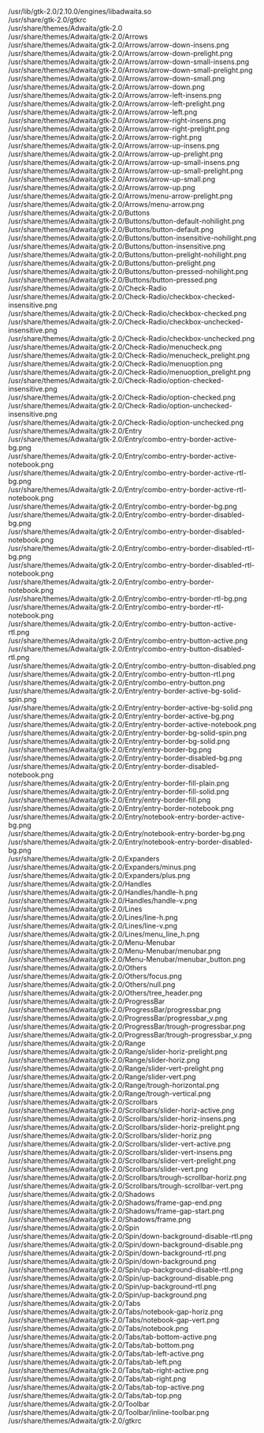 /usr/lib/gtk-2.0/2.10.0/engines/libadwaita.so  
/usr/share/gtk-2.0/gtkrc  
/usr/share/themes/Adwaita/gtk-2.0  
/usr/share/themes/Adwaita/gtk-2.0/Arrows  
/usr/share/themes/Adwaita/gtk-2.0/Arrows/arrow-down-insens.png  
/usr/share/themes/Adwaita/gtk-2.0/Arrows/arrow-down-prelight.png  
/usr/share/themes/Adwaita/gtk-2.0/Arrows/arrow-down-small-insens.png  
/usr/share/themes/Adwaita/gtk-2.0/Arrows/arrow-down-small-prelight.png  
/usr/share/themes/Adwaita/gtk-2.0/Arrows/arrow-down-small.png  
/usr/share/themes/Adwaita/gtk-2.0/Arrows/arrow-down.png  
/usr/share/themes/Adwaita/gtk-2.0/Arrows/arrow-left-insens.png  
/usr/share/themes/Adwaita/gtk-2.0/Arrows/arrow-left-prelight.png  
/usr/share/themes/Adwaita/gtk-2.0/Arrows/arrow-left.png  
/usr/share/themes/Adwaita/gtk-2.0/Arrows/arrow-right-insens.png  
/usr/share/themes/Adwaita/gtk-2.0/Arrows/arrow-right-prelight.png  
/usr/share/themes/Adwaita/gtk-2.0/Arrows/arrow-right.png  
/usr/share/themes/Adwaita/gtk-2.0/Arrows/arrow-up-insens.png  
/usr/share/themes/Adwaita/gtk-2.0/Arrows/arrow-up-prelight.png  
/usr/share/themes/Adwaita/gtk-2.0/Arrows/arrow-up-small-insens.png  
/usr/share/themes/Adwaita/gtk-2.0/Arrows/arrow-up-small-prelight.png  
/usr/share/themes/Adwaita/gtk-2.0/Arrows/arrow-up-small.png  
/usr/share/themes/Adwaita/gtk-2.0/Arrows/arrow-up.png  
/usr/share/themes/Adwaita/gtk-2.0/Arrows/menu-arrow-prelight.png  
/usr/share/themes/Adwaita/gtk-2.0/Arrows/menu-arrow.png  
/usr/share/themes/Adwaita/gtk-2.0/Buttons  
/usr/share/themes/Adwaita/gtk-2.0/Buttons/button-default-nohilight.png  
/usr/share/themes/Adwaita/gtk-2.0/Buttons/button-default.png  
/usr/share/themes/Adwaita/gtk-2.0/Buttons/button-insensitive-nohilight.png  
/usr/share/themes/Adwaita/gtk-2.0/Buttons/button-insensitive.png  
/usr/share/themes/Adwaita/gtk-2.0/Buttons/button-prelight-nohilight.png  
/usr/share/themes/Adwaita/gtk-2.0/Buttons/button-prelight.png  
/usr/share/themes/Adwaita/gtk-2.0/Buttons/button-pressed-nohilight.png  
/usr/share/themes/Adwaita/gtk-2.0/Buttons/button-pressed.png  
/usr/share/themes/Adwaita/gtk-2.0/Check-Radio  
/usr/share/themes/Adwaita/gtk-2.0/Check-Radio/checkbox-checked-insensitive.png  
/usr/share/themes/Adwaita/gtk-2.0/Check-Radio/checkbox-checked.png  
/usr/share/themes/Adwaita/gtk-2.0/Check-Radio/checkbox-unchecked-insensitive.png  
/usr/share/themes/Adwaita/gtk-2.0/Check-Radio/checkbox-unchecked.png  
/usr/share/themes/Adwaita/gtk-2.0/Check-Radio/menucheck.png  
/usr/share/themes/Adwaita/gtk-2.0/Check-Radio/menucheck\_prelight.png  
/usr/share/themes/Adwaita/gtk-2.0/Check-Radio/menuoption.png  
/usr/share/themes/Adwaita/gtk-2.0/Check-Radio/menuoption\_prelight.png  
/usr/share/themes/Adwaita/gtk-2.0/Check-Radio/option-checked-insensitive.png  
/usr/share/themes/Adwaita/gtk-2.0/Check-Radio/option-checked.png  
/usr/share/themes/Adwaita/gtk-2.0/Check-Radio/option-unchecked-insensitive.png  
/usr/share/themes/Adwaita/gtk-2.0/Check-Radio/option-unchecked.png  
/usr/share/themes/Adwaita/gtk-2.0/Entry  
/usr/share/themes/Adwaita/gtk-2.0/Entry/combo-entry-border-active-bg.png  
/usr/share/themes/Adwaita/gtk-2.0/Entry/combo-entry-border-active-notebook.png  
/usr/share/themes/Adwaita/gtk-2.0/Entry/combo-entry-border-active-rtl-bg.png  
/usr/share/themes/Adwaita/gtk-2.0/Entry/combo-entry-border-active-rtl-notebook.png  
/usr/share/themes/Adwaita/gtk-2.0/Entry/combo-entry-border-bg.png  
/usr/share/themes/Adwaita/gtk-2.0/Entry/combo-entry-border-disabled-bg.png  
/usr/share/themes/Adwaita/gtk-2.0/Entry/combo-entry-border-disabled-notebook.png  
/usr/share/themes/Adwaita/gtk-2.0/Entry/combo-entry-border-disabled-rtl-bg.png  
/usr/share/themes/Adwaita/gtk-2.0/Entry/combo-entry-border-disabled-rtl-notebook.png  
/usr/share/themes/Adwaita/gtk-2.0/Entry/combo-entry-border-notebook.png  
/usr/share/themes/Adwaita/gtk-2.0/Entry/combo-entry-border-rtl-bg.png  
/usr/share/themes/Adwaita/gtk-2.0/Entry/combo-entry-border-rtl-notebook.png  
/usr/share/themes/Adwaita/gtk-2.0/Entry/combo-entry-button-active-rtl.png  
/usr/share/themes/Adwaita/gtk-2.0/Entry/combo-entry-button-active.png  
/usr/share/themes/Adwaita/gtk-2.0/Entry/combo-entry-button-disabled-rtl.png  
/usr/share/themes/Adwaita/gtk-2.0/Entry/combo-entry-button-disabled.png  
/usr/share/themes/Adwaita/gtk-2.0/Entry/combo-entry-button-rtl.png  
/usr/share/themes/Adwaita/gtk-2.0/Entry/combo-entry-button.png  
/usr/share/themes/Adwaita/gtk-2.0/Entry/entry-border-active-bg-solid-spin.png  
/usr/share/themes/Adwaita/gtk-2.0/Entry/entry-border-active-bg-solid.png  
/usr/share/themes/Adwaita/gtk-2.0/Entry/entry-border-active-bg.png  
/usr/share/themes/Adwaita/gtk-2.0/Entry/entry-border-active-notebook.png  
/usr/share/themes/Adwaita/gtk-2.0/Entry/entry-border-bg-solid-spin.png  
/usr/share/themes/Adwaita/gtk-2.0/Entry/entry-border-bg-solid.png  
/usr/share/themes/Adwaita/gtk-2.0/Entry/entry-border-bg.png  
/usr/share/themes/Adwaita/gtk-2.0/Entry/entry-border-disabled-bg.png  
/usr/share/themes/Adwaita/gtk-2.0/Entry/entry-border-disabled-notebook.png  
/usr/share/themes/Adwaita/gtk-2.0/Entry/entry-border-fill-plain.png  
/usr/share/themes/Adwaita/gtk-2.0/Entry/entry-border-fill-solid.png  
/usr/share/themes/Adwaita/gtk-2.0/Entry/entry-border-fill.png  
/usr/share/themes/Adwaita/gtk-2.0/Entry/entry-border-notebook.png  
/usr/share/themes/Adwaita/gtk-2.0/Entry/notebook-entry-border-active-bg.png  
/usr/share/themes/Adwaita/gtk-2.0/Entry/notebook-entry-border-bg.png  
/usr/share/themes/Adwaita/gtk-2.0/Entry/notebook-entry-border-disabled-bg.png  
/usr/share/themes/Adwaita/gtk-2.0/Expanders  
/usr/share/themes/Adwaita/gtk-2.0/Expanders/minus.png  
/usr/share/themes/Adwaita/gtk-2.0/Expanders/plus.png  
/usr/share/themes/Adwaita/gtk-2.0/Handles  
/usr/share/themes/Adwaita/gtk-2.0/Handles/handle-h.png  
/usr/share/themes/Adwaita/gtk-2.0/Handles/handle-v.png  
/usr/share/themes/Adwaita/gtk-2.0/Lines  
/usr/share/themes/Adwaita/gtk-2.0/Lines/line-h.png  
/usr/share/themes/Adwaita/gtk-2.0/Lines/line-v.png  
/usr/share/themes/Adwaita/gtk-2.0/Lines/menu\_line\_h.png  
/usr/share/themes/Adwaita/gtk-2.0/Menu-Menubar  
/usr/share/themes/Adwaita/gtk-2.0/Menu-Menubar/menubar.png  
/usr/share/themes/Adwaita/gtk-2.0/Menu-Menubar/menubar\_button.png  
/usr/share/themes/Adwaita/gtk-2.0/Others  
/usr/share/themes/Adwaita/gtk-2.0/Others/focus.png  
/usr/share/themes/Adwaita/gtk-2.0/Others/null.png  
/usr/share/themes/Adwaita/gtk-2.0/Others/tree\_header.png  
/usr/share/themes/Adwaita/gtk-2.0/ProgressBar  
/usr/share/themes/Adwaita/gtk-2.0/ProgressBar/progressbar.png  
/usr/share/themes/Adwaita/gtk-2.0/ProgressBar/progressbar\_v.png  
/usr/share/themes/Adwaita/gtk-2.0/ProgressBar/trough-progressbar.png  
/usr/share/themes/Adwaita/gtk-2.0/ProgressBar/trough-progressbar\_v.png  
/usr/share/themes/Adwaita/gtk-2.0/Range  
/usr/share/themes/Adwaita/gtk-2.0/Range/slider-horiz-prelight.png  
/usr/share/themes/Adwaita/gtk-2.0/Range/slider-horiz.png  
/usr/share/themes/Adwaita/gtk-2.0/Range/slider-vert-prelight.png  
/usr/share/themes/Adwaita/gtk-2.0/Range/slider-vert.png  
/usr/share/themes/Adwaita/gtk-2.0/Range/trough-horizontal.png  
/usr/share/themes/Adwaita/gtk-2.0/Range/trough-vertical.png  
/usr/share/themes/Adwaita/gtk-2.0/Scrollbars  
/usr/share/themes/Adwaita/gtk-2.0/Scrollbars/slider-horiz-active.png  
/usr/share/themes/Adwaita/gtk-2.0/Scrollbars/slider-horiz-insens.png  
/usr/share/themes/Adwaita/gtk-2.0/Scrollbars/slider-horiz-prelight.png  
/usr/share/themes/Adwaita/gtk-2.0/Scrollbars/slider-horiz.png  
/usr/share/themes/Adwaita/gtk-2.0/Scrollbars/slider-vert-active.png  
/usr/share/themes/Adwaita/gtk-2.0/Scrollbars/slider-vert-insens.png  
/usr/share/themes/Adwaita/gtk-2.0/Scrollbars/slider-vert-prelight.png  
/usr/share/themes/Adwaita/gtk-2.0/Scrollbars/slider-vert.png  
/usr/share/themes/Adwaita/gtk-2.0/Scrollbars/trough-scrollbar-horiz.png  
/usr/share/themes/Adwaita/gtk-2.0/Scrollbars/trough-scrollbar-vert.png  
/usr/share/themes/Adwaita/gtk-2.0/Shadows  
/usr/share/themes/Adwaita/gtk-2.0/Shadows/frame-gap-end.png  
/usr/share/themes/Adwaita/gtk-2.0/Shadows/frame-gap-start.png  
/usr/share/themes/Adwaita/gtk-2.0/Shadows/frame.png  
/usr/share/themes/Adwaita/gtk-2.0/Spin  
/usr/share/themes/Adwaita/gtk-2.0/Spin/down-background-disable-rtl.png  
/usr/share/themes/Adwaita/gtk-2.0/Spin/down-background-disable.png  
/usr/share/themes/Adwaita/gtk-2.0/Spin/down-background-rtl.png  
/usr/share/themes/Adwaita/gtk-2.0/Spin/down-background.png  
/usr/share/themes/Adwaita/gtk-2.0/Spin/up-background-disable-rtl.png  
/usr/share/themes/Adwaita/gtk-2.0/Spin/up-background-disable.png  
/usr/share/themes/Adwaita/gtk-2.0/Spin/up-background-rtl.png  
/usr/share/themes/Adwaita/gtk-2.0/Spin/up-background.png  
/usr/share/themes/Adwaita/gtk-2.0/Tabs  
/usr/share/themes/Adwaita/gtk-2.0/Tabs/notebook-gap-horiz.png  
/usr/share/themes/Adwaita/gtk-2.0/Tabs/notebook-gap-vert.png  
/usr/share/themes/Adwaita/gtk-2.0/Tabs/notebook.png  
/usr/share/themes/Adwaita/gtk-2.0/Tabs/tab-bottom-active.png  
/usr/share/themes/Adwaita/gtk-2.0/Tabs/tab-bottom.png  
/usr/share/themes/Adwaita/gtk-2.0/Tabs/tab-left-active.png  
/usr/share/themes/Adwaita/gtk-2.0/Tabs/tab-left.png  
/usr/share/themes/Adwaita/gtk-2.0/Tabs/tab-right-active.png  
/usr/share/themes/Adwaita/gtk-2.0/Tabs/tab-right.png  
/usr/share/themes/Adwaita/gtk-2.0/Tabs/tab-top-active.png  
/usr/share/themes/Adwaita/gtk-2.0/Tabs/tab-top.png  
/usr/share/themes/Adwaita/gtk-2.0/Toolbar  
/usr/share/themes/Adwaita/gtk-2.0/Toolbar/inline-toolbar.png  
/usr/share/themes/Adwaita/gtk-2.0/gtkrc  
